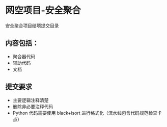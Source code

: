 # 网空项目-安全聚合
安全聚合项目结项提交目录
## 内容包括：
- 聚合器代码
- 辅助代码
- 文档

## 提交要求
- 主要逻辑注释清楚
- 删除非必要注释代码
- Python 代码需要使用 black+isort 进行格式化（流水线包含代码规范检查卡点）